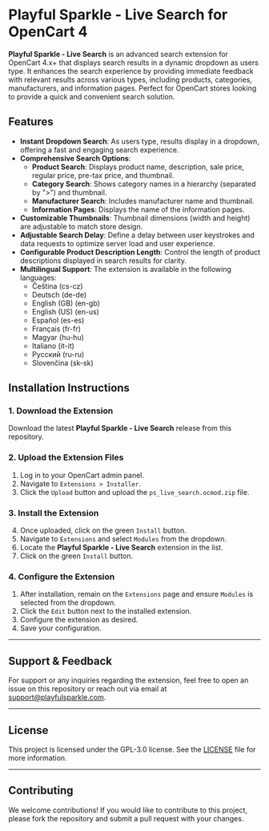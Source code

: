# Playful Sparkle - Live Search for OpenCart 4

**Playful Sparkle - Live Search** is an advanced search extension for OpenCart 4.x+ that displays search results in a dynamic dropdown as users type. It enhances the search experience by providing immediate feedback with relevant results across various types, including products, categories, manufacturers, and information pages. Perfect for OpenCart stores looking to provide a quick and convenient search solution.

## Features

- **Instant Dropdown Search**: As users type, results display in a dropdown, offering a fast and engaging search experience.
- **Comprehensive Search Options**:
  - **Product Search**: Displays product name, description, sale price, regular price, pre-tax price, and thumbnail.
  - **Category Search**: Shows category names in a hierarchy (separated by ">") and thumbnail.
  - **Manufacturer Search**: Includes manufacturer name and thumbnail.
  - **Information Pages**: Displays the name of the information pages.
- **Customizable Thumbnails**: Thumbnail dimensions (width and height) are adjustable to match store design.
- **Adjustable Search Delay**: Define a delay between user keystrokes and data requests to optimize server load and user experience.
- **Configurable Product Description Length**: Control the length of product descriptions displayed in search results for clarity.
- **Multilingual Support**: The extension is available in the following languages:
  - Čeština (cs-cz)
  - Deutsch (de-de)
  - English (GB) (en-gb)
  - English (US) (en-us)
  - Español (es-es)
  - Français (fr-fr)
  - Magyar (hu-hu)
  - Italiano (it-it)
  - Русский (ru-ru)
  - Slovenčina (sk-sk)
  
## Installation Instructions

### 1. Download the Extension
Download the latest **Playful Sparkle - Live Search** release from this repository.

### 2. Upload the Extension Files
1. Log in to your OpenCart admin panel.
2. Navigate to `Extensions > Installer`.
3. Click the `Upload` button and upload the `ps_live_search.ocmod.zip` file.

### 3. Install the Extension
4. Once uploaded, click on the green `Install` button.
5. Navigate to `Extensions` and select `Modules` from the dropdown.
6. Locate the **Playful Sparkle - Live Search** extension in the list.
7. Click on the green `Install` button.

### 4. Configure the Extension
1. After installation, remain on the `Extensions` page and ensure `Modules` is selected from the dropdown.
2. Click the `Edit` button next to the installed extension.
4. Configure the extension as desired.
5. Save your configuration.

---

## Support & Feedback

For support or any inquiries regarding the extension, feel free to open an issue on this repository or reach out via email at [support@playfulsparkle.com](mailto:support@playfulsparkle.com).

---

## License

This project is licensed under the GPL-3.0 license. See the [LICENSE](./LICENSE) file for more information.

---

## Contributing

We welcome contributions! If you would like to contribute to this project, please fork the repository and submit a pull request with your changes.
